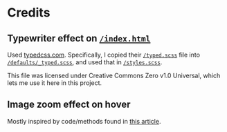 # Credits

## Typewriter effect on [`/index.html`](/index.html)

Used [typedcss.com](https://typedcss.com/). Specifically, I copied their [`/typed.scss`](https://github.com/brandonmcconnell/typed.css/blob/master/typed.scss) file into [`/defaults/_typed.scss`](/defaults/_typed.scss), and used that in [`/styles.scss`](/styles.scss).

This file was licensed under Creative Commons Zero v1.0 Universal, which lets me use it here in this project.

## Image zoom effect on hover

Mostly inspired by code/methods found in [this article](https://css-tricks.com/zooming-background-images/).